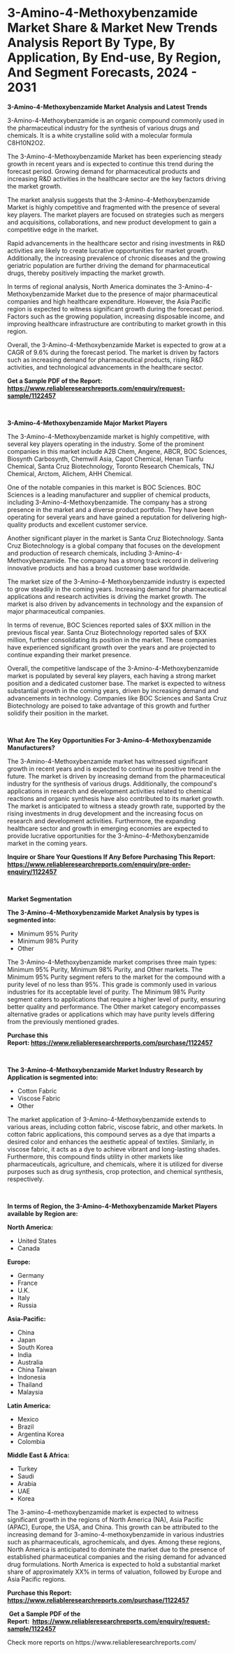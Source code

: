 <p><h1>3-Amino-4-Methoxybenzamide Market Share & Market New Trends Analysis Report By Type, By Application, By End-use, By Region, And Segment Forecasts, 2024 - 2031</h1></p><p><strong>3-Amino-4-Methoxybenzamide Market Analysis and Latest Trends</strong></p>
<p><p>3-Amino-4-Methoxybenzamide is an organic compound commonly used in the pharmaceutical industry for the synthesis of various drugs and chemicals. It is a white crystalline solid with a molecular formula C8H10N2O2. </p><p>The 3-Amino-4-Methoxybenzamide Market has been experiencing steady growth in recent years and is expected to continue this trend during the forecast period. Growing demand for pharmaceutical products and increasing R&D activities in the healthcare sector are the key factors driving the market growth.</p><p>The market analysis suggests that the 3-Amino-4-Methoxybenzamide Market is highly competitive and fragmented with the presence of several key players. The market players are focused on strategies such as mergers and acquisitions, collaborations, and new product development to gain a competitive edge in the market.</p><p>Rapid advancements in the healthcare sector and rising investments in R&D activities are likely to create lucrative opportunities for market growth. Additionally, the increasing prevalence of chronic diseases and the growing geriatric population are further driving the demand for pharmaceutical drugs, thereby positively impacting the market growth.</p><p>In terms of regional analysis, North America dominates the 3-Amino-4-Methoxybenzamide Market due to the presence of major pharmaceutical companies and high healthcare expenditure. However, the Asia Pacific region is expected to witness significant growth during the forecast period. Factors such as the growing population, increasing disposable income, and improving healthcare infrastructure are contributing to market growth in this region.</p><p>Overall, the 3-Amino-4-Methoxybenzamide Market is expected to grow at a CAGR of 9.6% during the forecast period. The market is driven by factors such as increasing demand for pharmaceutical products, rising R&D activities, and technological advancements in the healthcare sector.</p></p>
<p><strong>Get a Sample PDF of the Report:&nbsp; <a href="https://www.reliableresearchreports.com/enquiry/request-sample/1122457">https://www.reliableresearchreports.com/enquiry/request-sample/1122457</a></strong></p>
<p>&nbsp;</p>
<p><strong>3-Amino-4-Methoxybenzamide Major Market Players</strong></p>
<p><p>The 3-Amino-4-Methoxybenzamide market is highly competitive, with several key players operating in the industry. Some of the prominent companies in this market include A2B Chem, Angene, ABCR, BOC Sciences, Biosynth Carbosynth, Chemwill Asia, Capot Chemical, Henan Tianfu Chemical, Santa Cruz Biotechnology, Toronto Research Chemicals, TNJ Chemical, Arctom, Alichem, AHH Chemical. </p><p>One of the notable companies in this market is BOC Sciences. BOC Sciences is a leading manufacturer and supplier of chemical products, including 3-Amino-4-Methoxybenzamide. The company has a strong presence in the market and a diverse product portfolio. They have been operating for several years and have gained a reputation for delivering high-quality products and excellent customer service.</p><p>Another significant player in the market is Santa Cruz Biotechnology. Santa Cruz Biotechnology is a global company that focuses on the development and production of research chemicals, including 3-Amino-4-Methoxybenzamide. The company has a strong track record in delivering innovative products and has a broad customer base worldwide.</p><p>The market size of the 3-Amino-4-Methoxybenzamide industry is expected to grow steadily in the coming years. Increasing demand for pharmaceutical applications and research activities is driving the market growth. The market is also driven by advancements in technology and the expansion of major pharmaceutical companies.</p><p>In terms of revenue, BOC Sciences reported sales of $XX million in the previous fiscal year. Santa Cruz Biotechnology reported sales of $XX million, further consolidating its position in the market. These companies have experienced significant growth over the years and are projected to continue expanding their market presence.</p><p>Overall, the competitive landscape of the 3-Amino-4-Methoxybenzamide market is populated by several key players, each having a strong market position and a dedicated customer base. The market is expected to witness substantial growth in the coming years, driven by increasing demand and advancements in technology. Companies like BOC Sciences and Santa Cruz Biotechnology are poised to take advantage of this growth and further solidify their position in the market.</p></p>
<p>&nbsp;</p>
<p><strong>What Are The Key Opportunities For 3-Amino-4-Methoxybenzamide Manufacturers?</strong></p>
<p><p>The 3-Amino-4-Methoxybenzamide market has witnessed significant growth in recent years and is expected to continue its positive trend in the future. The market is driven by increasing demand from the pharmaceutical industry for the synthesis of various drugs. Additionally, the compound's applications in research and development activities related to chemical reactions and organic synthesis have also contributed to its market growth. The market is anticipated to witness a steady growth rate, supported by the rising investments in drug development and the increasing focus on research and development activities. Furthermore, the expanding healthcare sector and growth in emerging economies are expected to provide lucrative opportunities for the 3-Amino-4-Methoxybenzamide market in the coming years.</p></p>
<p><strong>Inquire or Share Your Questions If Any Before Purchasing This Report: <a href="https://www.reliableresearchreports.com/enquiry/pre-order-enquiry/1122457">https://www.reliableresearchreports.com/enquiry/pre-order-enquiry/1122457</a></strong></p>
<p>&nbsp;</p>
<p><strong>Market Segmentation</strong></p>
<p><strong>The 3-Amino-4-Methoxybenzamide Market Analysis by types is segmented into:</strong></p>
<p><ul><li>Minimum 95% Purity</li><li>Minimum 98% Purity</li><li>Other</li></ul></p>
<p><p>The 3-Amino-4-Methoxybenzamide market comprises three main types: Minimum 95% Purity, Minimum 98% Purity, and Other markets. The Minimum 95% Purity segment refers to the market for the compound with a purity level of no less than 95%. This grade is commonly used in various industries for its acceptable level of purity. The Minimum 98% Purity segment caters to applications that require a higher level of purity, ensuring better quality and performance. The Other market category encompasses alternative grades or applications which may have purity levels differing from the previously mentioned grades.</p></p>
<p><strong>Purchase this Report:&nbsp;<a href="https://www.reliableresearchreports.com/purchase/1122457">https://www.reliableresearchreports.com/purchase/1122457</a></strong></p>
<p>&nbsp;</p>
<p><strong>The 3-Amino-4-Methoxybenzamide Market Industry Research by Application is segmented into:</strong></p>
<p><ul><li>Cotton Fabric</li><li>Viscose Fabric</li><li>Other</li></ul></p>
<p><p>The market application of 3-Amino-4-Methoxybenzamide extends to various areas, including cotton fabric, viscose fabric, and other markets. In cotton fabric applications, this compound serves as a dye that imparts a desired color and enhances the aesthetic appeal of textiles. Similarly, in viscose fabric, it acts as a dye to achieve vibrant and long-lasting shades. Furthermore, this compound finds utility in other markets like pharmaceuticals, agriculture, and chemicals, where it is utilized for diverse purposes such as drug synthesis, crop protection, and chemical synthesis, respectively.</p></p>
<p>&nbsp;</p>
<p><strong>In terms of Region, the 3-Amino-4-Methoxybenzamide Market Players available by Region are:</strong></p>
<p>
    <p> <strong> North America: </strong>
        <ul>
            <li>United States</li>
            <li>Canada</li>
        </ul>
        </p> 
    <p> <strong> Europe: </strong>
        <ul>
            <li>Germany</li>
            <li>France</li>
            <li>U.K.</li>
            <li>Italy</li>
            <li>Russia</li>
        </ul>
        </p> 
    <p> <strong> Asia-Pacific: </strong>
        <ul>
            <li>China</li>
            <li>Japan</li>
            <li>South Korea</li>
            <li>India</li>
            <li>Australia</li>
            <li>China Taiwan</li>
            <li>Indonesia</li>
            <li>Thailand</li>
            <li>Malaysia</li>
        </ul>
        </p> 
    <p> <strong> Latin America: </strong>
        <ul>
            <li>Mexico</li>
            <li>Brazil</li>
            <li>Argentina Korea</li>
            <li>Colombia</li>
        </ul>
        </p> 
    <p> <strong> Middle East & Africa: </strong>
        <ul>
            <li>Turkey</li>
            <li>Saudi</li>
            <li>Arabia</li>
            <li>UAE</li>
            <li>Korea</li>
        </ul>
    </p>
    </p>
<p><p>The 3-amino-4-methoxybenzamide market is expected to witness significant growth in the regions of North America (NA), Asia Pacific (APAC), Europe, the USA, and China. This growth can be attributed to the increasing demand for 3-amino-4-methoxybenzamide in various industries such as pharmaceuticals, agrochemicals, and dyes. Among these regions, North America is anticipated to dominate the market due to the presence of established pharmaceutical companies and the rising demand for advanced drug formulations. North America is expected to hold a substantial market share of approximately XX% in terms of valuation, followed by Europe and Asia Pacific regions.</p></p>
<p><strong>Purchase this Report: <a href="https://www.reliableresearchreports.com/purchase/1122457">https://www.reliableresearchreports.com/purchase/1122457</a></strong></p>
<p>&nbsp;<strong>Get a Sample PDF of the Report:&nbsp;&nbsp;<a href="https://www.reliableresearchreports.com/enquiry/request-sample/1122457">https://www.reliableresearchreports.com/enquiry/request-sample/1122457</a></strong></p>
<p><strong></strong></p>
<p>Check more reports on https://www.reliableresearchreports.com/</p>